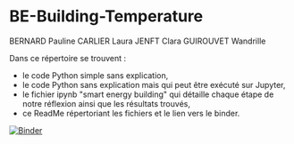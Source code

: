 # BE-Building-Temperature
BERNARD Pauline
CARLIER Laura
JENFT Clara
GUIROUVET Wandrille

Dans ce répertoire se trouvent : 
- le code Python simple sans explication,
- le code Python sans explication mais qui peut être exécuté sur Jupyter,
- le fichier ipynb "smart energy building" qui détaille chaque étape de notre réflexion ainsi que les résultats trouvés,
- ce ReadMe répertoriant les fichiers et le lien vers le binder.


[![Binder](https://mybinder.org/badge_logo.svg)](https://mybinder.org/v2/gh/bernarpa/BE-Building-Temperature.git/HEAD)
